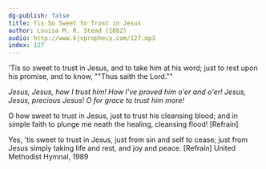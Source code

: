 ```yaml
---
dg-publish: false
title: Tis So Sweet to Trust in Jesus
author: Louisa M. R. Stead (1882)
audio: http://www.kjvprophecy.com/127.mp3
index: 127
---
```


'Tis so sweet to trust in Jesus,
and to take him at his word;
just to rest upon his promise,
and to know, ""Thus saith the Lord.""

*Jesus, Jesus, how I trust him!
How I've proved him o'er and o'er!
Jesus, Jesus, precious Jesus!
O for grace to trust him more!*

O how sweet to trust in Jesus,
just to trust his cleansing blood;
and in simple faith to plunge me
neath the healing, cleansing flood! [Refrain]

Yes, 'tis sweet to trust in Jesus,
just from sin and self to cease;
just from Jesus simply taking
life and rest, and joy and peace. [Refrain]
United Methodist Hymnal, 1989
